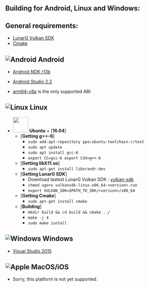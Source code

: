 Building for Android, Linux and Windows:
----------------------------------------

General requirements:
---------------------
  
- [LunarG Vulkan SDK](http://vulkan.lunarg.com)
- [Cmake](https://cmake.org)

![Android](https://developer.android.com/images/brand/Android_Robot_100.png) Android
---

- [Android NDK r13b](https://developer.android.com/ndk/index.html)
- [Android Studio 2.2](https://developer.android.com/studio/index.html)

- [arm64-v8a](https://developer.android.com/ndk/guides/abis.html#arm64-v8a) is the only supported ABI

![Linux](https://upload.wikimedia.org/wikipedia/commons/thumb/3/35/Tux.svg/100px-Tux.svg.png) Linux
---
   - <img src="http://design.ubuntu.com/wp-content/uploads/logo-ubuntu_cof-orange-hex.svg" width="48"> **Ubuntu**
    + [**16.04**]
        + [**Getting g++-6**]
            - `sudo add-apt-repository ppa:ubuntu-toolchain-r/test`
            - `sudo apt update`
            - `sudo apt install gcc-6`
            - `export CC=gcc-6 export CXX=g++-6`
        + [**Getting libX11.so**]
            - `sudo apt-get install libxrandr-dev`
        + [**Getting LunarG SDK**]
            - Download lastest LunarG Vulkan SDK : [vulkan-sdk](https://vulkan.lunarg.com/sdk/home#linux)
            - `chmod ugo+x vulkansdk-linux-x86_64-<version>.run`
            - `export VULKAN_SDK=$PATH_TO_SDK/<version>/x86_64`
        + [**Getting Cmake**]
            - `sudo apt-get install cmake`
        + [**Building**]
            - `mkdir build && cd build && cmake ../` 
            - `make -j 4`
            - `sudo make isntall`
        

![Windows](https://upload.wikimedia.org/wikipedia/commons/thumb/e/ee/Windows_logo_–_2012_%28dark_blue%29.svg/88px-Windows_logo_–_2012_%28dark_blue%29.svg.png) Windows
---
- [Visual Studio 2015](https://www.visualstudio.com/downloads/)

![Apple](https://upload.wikimedia.org/wikipedia/commons/thumb/f/fa/Apple_logo_black.svg/100px-Apple_logo_black.svg.png) MacOS/iOS
---
- Sorry, this platform is not yet supported.
